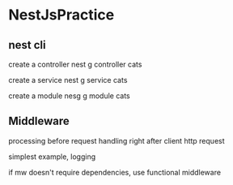 # NestJsPractice

## nest cli 
create a controller 
nest g controller cats

create a service
nest g service cats

create a module
nesg g module cats

## Middleware
processing before request handling 
right after client http request 

simplest example, logging

if mw doesn't require dependencies, use functional middleware 


